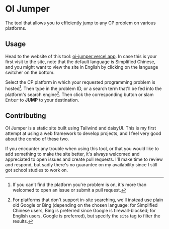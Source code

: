 # OI Jumper

The tool that allows you to efficiently jump to any CP problem on various platforms.

## Usage

Head to the website of this tool: [oi-jumper.vercel.app](https://oi-jumper.vercel.app). In case this is your first visit to the site, note that the default language is Simplified Chinese, and you might want to view the site in English by clicking on the language switcher on the bottom.

Select the CP platform in which your requested programming problem is hosted[^1]. Then type in the problem ID, or a search term that'll be fed into the platform's search engine[^2]. Then click the corresponding button or slam <kbd>Enter</kbd> to **JUMP** to your destination.

[^1]: If you can't find the platform you're problem is on, it's more than welcomed to open an issue or submit a pull request.

[^2]: For platforms that don't support in-site searching, we'll instead use plain old Google or Bing (depending on the chosen language: for Simplified Chinese users, Bing is preferred since Google is firewall-blocked; for English users, Google is preferred), but specify the `site` tag to filter the results.

## Contributing

OI Jumper is a static site built using Tailwind and daisyUI. This is my first attempt at using a web framework to develop projects, and I feel very good about the combo of these two.

If you encounter any trouble when using this tool, or that you would like to add something to make the site better, it's always welcomed and appreciated to open issues and create pull requests. I'll make time to review and respond, but sadly there's no guarantee on my availability since I still got school studies to work on.
